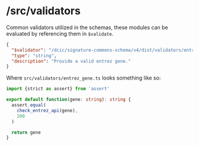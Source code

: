 # /src/validators

Common validators utilized in the schemas, these modules can be evaluated by referencing them in `$validate`.

```json
{
  "$validator": "/dcic/signature-commons-schema/v4/dist/validators/entrez_gene",
  "type": "string",
  "description": "Provide a valid entrez gene."
}
```

Where `src/validators/entrez_gene.ts` looks something like so:
```ts
import {strict as assert} from 'assert'

export default function(gene: string): string {
  assert.equal(
    check_entrez_api(gene),
    200
  )

  return gene
}
```
